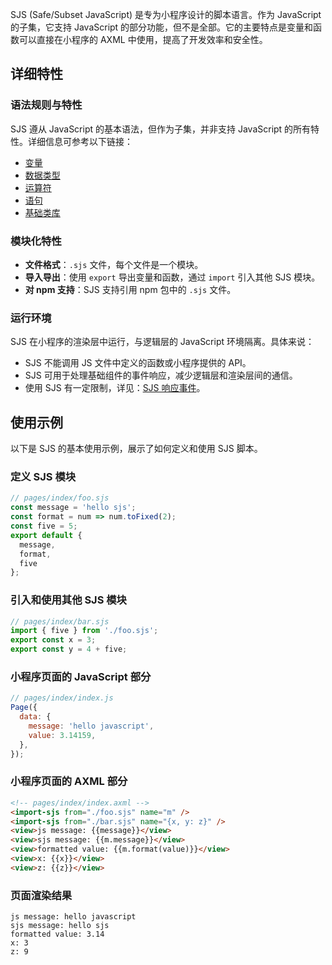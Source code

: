 SJS (Safe/Subset JavaScript) 是专为小程序设计的脚本语言。作为 JavaScript 的子集，它支持 JavaScript 的部分功能，但不是全部。它的主要特点是变量和函数可以直接在小程序的 AXML 中使用，提高了开发效率和安全性。

## 详细特性

### 语法规则与特性

SJS 遵从 JavaScript 的基本语法，但作为子集，并非支持 JavaScript 的所有特性。详细信息可参考以下链接：

- [变量](https://opendocs.alipay.com/mini/framework/sjs-variable)
- [数据类型](https://opendocs.alipay.com/mini/framework/datatype)
- [运算符](https://opendocs.alipay.com/mini/framework/operator)
- [语句](https://opendocs.alipay.com/mini/framework/sjs-statement)
- [基础类库](https://opendocs.alipay.com/mini/framework/basic-library)

### 模块化特性

- **文件格式**：`.sjs` 文件，每个文件是一个模块。
- **导入导出**：使用 `export` 导出变量和函数，通过 `import` 引入其他 SJS 模块。
- **对 npm 支持**：SJS 支持引用 npm 包中的 `.sjs` 文件。

### 运行环境

SJS 在小程序的渲染层中运行，与逻辑层的 JavaScript 环境隔离。具体来说：

- SJS 不能调用 JS 文件中定义的函数或小程序提供的 API。
- SJS 可用于处理基础组件的事件响应，减少逻辑层和渲染层间的通信。
- 使用 SJS 有一定限制，详见：[SJS 响应事件](https://opendocs.alipay.com/mini/01og7z)。

## 使用示例

以下是 SJS 的基本使用示例，展示了如何定义和使用 SJS 脚本。

### 定义 SJS 模块

```javascript
// pages/index/foo.sjs
const message = 'hello sjs';
const format = num => num.toFixed(2);
const five = 5;
export default {
  message,
  format,
  five
};
```

### 引入和使用其他 SJS 模块

```javascript
// pages/index/bar.sjs
import { five } from './foo.sjs';
export const x = 3;
export const y = 4 + five;
```

### 小程序页面的 JavaScript 部分

```javascript
// pages/index/index.js
Page({
  data: {
    message: 'hello javascript',
    value: 3.14159,
  },
});
```

### 小程序页面的 AXML 部分

```html
<!-- pages/index/index.axml -->
<import-sjs from="./foo.sjs" name="m" />
<import-sjs from="./bar.sjs" name="{x, y: z}" />
<view>js message: {{message}}</view>
<view>sjs message: {{m.message}}</view>
<view>formatted value: {{m.format(value)}}</view>
<view>x: {{x}}</view>
<view>z: {{z}}</view>
```

### 页面渲染结果

```text
js message: hello javascript
sjs message: hello sjs
formatted value: 3.14
x: 3
z: 9
```
